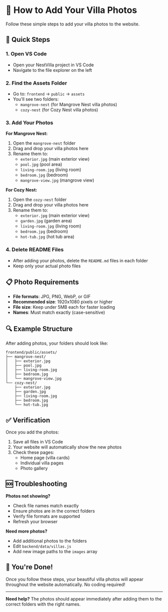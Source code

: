 # 📸 How to Add Your Villa Photos

Follow these simple steps to add your villa photos to the website.

## 🎯 Quick Steps

### 1. Open VS Code
- Open your NestVilla project in VS Code
- Navigate to the file explorer on the left

### 2. Find the Assets Folder
- Go to: `frontend` → `public` → `assets`
- You'll see two folders:
  - `mangrove-nest` (for Mangrove Nest villa photos)
  - `cozy-nest` (for Cozy Nest villa photos)

### 3. Add Your Photos
**For Mangrove Nest:**
1. Open the `mangrove-nest` folder
2. Drag and drop your villa photos here
3. Rename them to:
   - `exterior.jpg` (main exterior view)
   - `pool.jpg` (pool area)
   - `living-room.jpg` (living room)
   - `bedroom.jpg` (bedroom)
   - `mangrove-view.jpg` (mangrove view)

**For Cozy Nest:**
1. Open the `cozy-nest` folder
2. Drag and drop your villa photos here
3. Rename them to:
   - `exterior.jpg` (main exterior view)
   - `garden.jpg` (garden area)
   - `living-room.jpg` (living room)
   - `bedroom.jpg` (bedroom)
   - `hot-tub.jpg` (hot tub area)

### 4. Delete README Files
- After adding your photos, delete the `README.md` files in each folder
- Keep only your actual photo files

## 📋 Photo Requirements

- **File formats**: JPG, PNG, WebP, or GIF
- **Recommended size**: 1920x1080 pixels or higher
- **File size**: Keep under 5MB each for faster loading
- **Names**: Must match exactly (case-sensitive)

## 🔍 Example Structure

After adding photos, your folders should look like:

```
frontend/public/assets/
├── mangrove-nest/
│   ├── exterior.jpg
│   ├── pool.jpg
│   ├── living-room.jpg
│   ├── bedroom.jpg
│   └── mangrove-view.jpg
└── cozy-nest/
    ├── exterior.jpg
    ├── garden.jpg
    ├── living-room.jpg
    ├── bedroom.jpg
    └── hot-tub.jpg
```

## ✅ Verification

Once you add the photos:
1. Save all files in VS Code
2. Your website will automatically show the new photos
3. Check these pages:
   - Home page (villa cards)
   - Individual villa pages
   - Photo gallery

## 🆘 Troubleshooting

**Photos not showing?**
- Check file names match exactly
- Ensure photos are in the correct folders
- Verify file formats are supported
- Refresh your browser

**Need more photos?**
- Add additional photos to the folders
- Edit `backend/data/villas.js` 
- Add new image paths to the `images` array

## 🎉 You're Done!

Once you follow these steps, your beautiful villa photos will appear throughout the website automatically. No coding required!

---

**Need help?** The photos should appear immediately after adding them to the correct folders with the right names.

